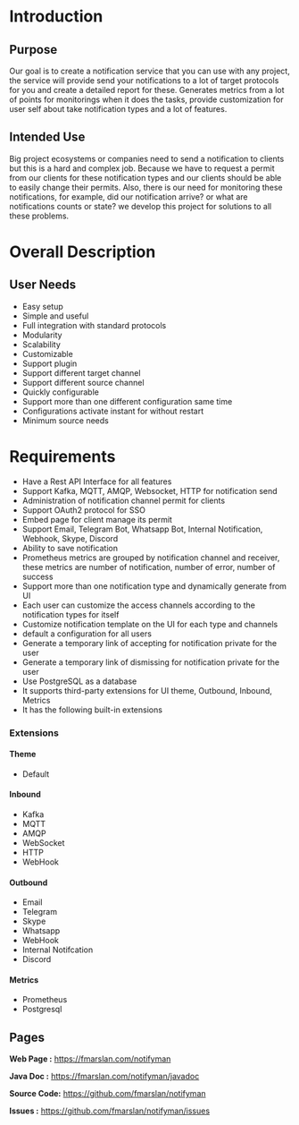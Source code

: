 # Introduction

## Purpose

Our goal is to create a notification service that you can use with any project, the service will provide send your notifications to a lot of target protocols for you and create a detailed report for these. Generates metrics from a lot of points for monitorings when it does the tasks, provide customization for user self about take notification types and a lot of features.

## Intended Use

Big project ecosystems or companies need to send a notification to clients but this is a hard and complex job. Because we have to request a permit from our clients for these notification types and our clients should be able to easily change their permits. Also, there is our need for monitoring these notifications, for example, did our notification arrive? or what are notifications counts or state? we develop this project for solutions to all these problems.

# Overall Description

## User Needs
* Easy setup 
* Simple and useful
* Full integration with standard protocols
* Modularity
* Scalability
* Customizable
* Support plugin
* Support different target channel
* Support different source channel
* Quickly configurable
* Support more than one different configuration same time
* Configurations activate  instant for without restart
* Minimum source needs

# Requirements

* Have a Rest API Interface for all features
* Support Kafka, MQTT, AMQP, Websocket, HTTP for notification send
* Administration of notification channel permit  for clients
* Support OAuth2 protocol for SSO
* Embed page for client manage its permit
* Support Email, Telegram Bot, Whatsapp Bot, Internal Notification, Webhook, Skype, Discord
* Ability to save notification
* Prometheus metrics are grouped by notification channel and receiver, these metrics are number of notification, number of error, number of success
* Support more than one notification type and dynamically generate from UI
* Each user can customize the access channels according to the notification types for itself
* Customize notification template on the UI for each type and channels
* default a configuration for all users
* Generate a temporary link of accepting for notification private for the user
* Generate a temporary link of dismissing for notification private for the user
* Use PostgreSQL as a database
* It supports third-party extensions for UI theme, Outbound, Inbound, Metrics
* It has the following built-in extensions

### Extensions 
#### Theme
 * Default
#### Inbound
 * Kafka 
 * MQTT
 * AMQP
 * WebSocket
 * HTTP
 * WebHook
#### Outbound
 * Email
 * Telegram
 * Skype
 * Whatsapp
 * WebHook
 * Internal Notifcation
 * Discord
#### Metrics
 * Prometheus
 * Postgresql

## Pages

**Web Page :** https://fmarslan.com/notifyman

**Java Doc   :** https://fmarslan.com/notifyman/javadoc

**Source Code:** https://github.com/fmarslan/notifyman

**Issues     :** https://github.com/fmarslan/notifyman/issues
